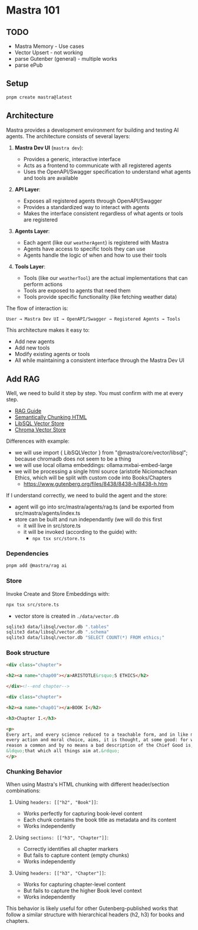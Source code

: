 # Mastra 101

## TODO

- Mastra Memory - Use cases
- Vector Upsert - not working
- parse Gutenber (general) - multiple works
- parse ePub

## Setup

```bash
pnpm create mastra@latest
```

## Architecture

Mastra provides a development environment for building and testing AI agents. The architecture consists of several layers:

1. **Mastra Dev UI** (`mastra dev`):
   - Provides a generic, interactive interface
   - Acts as a frontend to communicate with all registered agents
   - Uses the OpenAPI/Swagger specification to understand what agents and tools are available

2. **API Layer**:
   - Exposes all registered agents through OpenAPI/Swagger
   - Provides a standardized way to interact with agents
   - Makes the interface consistent regardless of what agents or tools are registered

3. **Agents Layer**:
   - Each agent (like our `weatherAgent`) is registered with Mastra
   - Agents have access to specific tools they can use
   - Agents handle the logic of when and how to use their tools

4. **Tools Layer**:
   - Tools (like our `weatherTool`) are the actual implementations that can perform actions
   - Tools are exposed to agents that need them
   - Tools provide specific functionality (like fetching weather data)

The flow of interaction is:

```txt
User → Mastra Dev UI → OpenAPI/Swagger → Registered Agents → Tools
```

This architecture makes it easy to:

- Add new agents
- Add new tools
- Modify existing agents or tools
- All while maintaining a consistent interface through the Mastra Dev UI

## Add RAG

Well, we need to build it step by step.
You must confirm with me at every step.

- [RAG Guide](https://mastra.ai/docs/guides/04-research-assistant#understanding-rag-components)
- [Semantically Chunking HTML](https://mastra.ai/examples/rag/chunking/chunk-html)
- [LibSQL Vector Store](https://mastra.ai/docs/reference/rag/libsql)
- [Chroma Vector Store](https://mastra.ai/docs/reference/rag/chroma)

Differences with example:

- we will use import { LibSQLVector } from "@mastra/core/vector/libsql"; because chromadb does not seem to be a thing
- we will use local ollama embeddings: ollama:mxbai-embed-large
- we will be processing a single html source (aristotle Niciomachean Ethics, which will be split with custom code into Books/Chapters
  - <https://www.gutenberg.org/files/8438/8438-h/8438-h.htm>

If I understand correctly, we need to build the agent and the store:

- agent will go into src/mastra/agents/rag.ts (and be exported from src/mastra/agents/index.ts
- store can be built and run independantly (we will do this first
  - it will live in src/store.ts
  - it will be invoked (according to the guide) with:
    - `npx tsx src/store.ts`

### Dependencies

```bash
pnpm add @mastra/rag ai
```

### Store

Invoke Create and Store Embeddings with:

```bash
npx tsx src/store.ts
```

- vector store is created in `./data/vector.db`

```bash
sqlite3 data/libsql/vector.db ".tables"
sqlite3 data/libsql/vector.db ".schema"
sqlite3 data/libsql/vector.db "SELECT COUNT(*) FROM ethics;"
```

### Book structure

```html
<div class="chapter">

<h2><a name="chap00"></a>ARISTOTLE&rsquo;S ETHICS</h2>

</div><!--end chapter-->

<div class="chapter">

<h2><a name="chap01"></a>BOOK I</h2>

<h3>Chapter I.</h3>

<p>
Every art, and every science reduced to a teachable form, and in like manner
every action and moral choice, aims, it is thought, at some good: for which
reason a common and by no means a bad description of the Chief Good is,
&ldquo;that which all things aim at.&rdquo;
</p>
```

### Chunking Behavior

When using Mastra's HTML chunking with different header/section combinations:

1. Using `headers: [["h2", "Book"]]`:
   - Works perfectly for capturing book-level content
   - Each chunk contains the book title as metadata and its content
   - Works independently

2. Using `sections: [["h3", "Chapter"]]`:
   - Correctly identifies all chapter markers
   - But fails to capture content (empty chunks)
   - Works independently

3. Using `headers: [["h3", "Chapter"]]`:
   - Works for capturing chapter-level content
   - But fails to capture the higher Book level context
   - Works independently

This behavior is likely useful for other Gutenberg-published works that follow a similar structure with hierarchical headers (h2, h3) for books and chapters.
